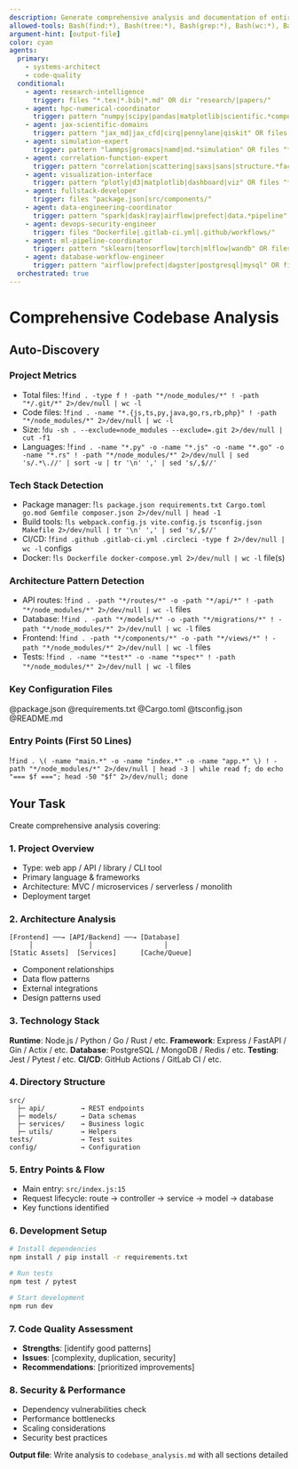 ```yaml
---
description: Generate comprehensive analysis and documentation of entire codebase
allowed-tools: Bash(find:*), Bash(tree:*), Bash(grep:*), Bash(wc:*), Bash(du:*)
argument-hint: [output-file]
color: cyan
agents:
  primary:
    - systems-architect
    - code-quality
  conditional:
    - agent: research-intelligence
      trigger: files "*.tex|*.bib|*.md" OR dir "research/|papers/"
    - agent: hpc-numerical-coordinator
      trigger: pattern "numpy|scipy|pandas|matplotlib|scientific.*computing" OR files "*.ipynb"
    - agent: jax-scientific-domains
      trigger: pattern "jax_md|jax_cfd|cirq|pennylane|qiskit" OR files "*quantum*|*cfd*|*molecular*"
    - agent: simulation-expert
      trigger: pattern "lammps|gromacs|namd|md.*simulation" OR files "*simulation*|*.lmp|*.gro"
    - agent: correlation-function-expert
      trigger: pattern "correlation|scattering|saxs|sans|structure.*factor" OR files "*correlation*|*scattering*"
    - agent: visualization-interface
      trigger: pattern "plotly|d3|matplotlib|dashboard|viz" OR files "*viz*|*dashboard*|*plot*" OR dir "visualization/|dashboards/"
    - agent: fullstack-developer
      trigger: files "package.json|src/components/"
    - agent: data-engineering-coordinator
      trigger: pattern "spark|dask|ray|airflow|prefect|data.*pipeline" OR dir "data/|pipelines/"
    - agent: devops-security-engineer
      trigger: files "Dockerfile|.gitlab-ci.yml|.github/workflows/"
    - agent: ml-pipeline-coordinator
      trigger: pattern "sklearn|tensorflow|torch|mlflow|wandb" OR files "*.h5|*.pkl|models/"
    - agent: database-workflow-engineer
      trigger: pattern "airflow|prefect|dagster|postgresql|mysql" OR files "*.sql|dags/|workflows/"
  orchestrated: true
---
```


# Comprehensive Codebase Analysis

## Auto-Discovery

### Project Metrics
- Total files: !`find . -type f ! -path "*/node_modules/*" ! -path "*/.git/*" 2>/dev/null | wc -l`
- Code files: !`find . -name "*.{js,ts,py,java,go,rs,rb,php}" ! -path "*/node_modules/*" 2>/dev/null | wc -l`
- Size: !`du -sh . --exclude=node_modules --exclude=.git 2>/dev/null | cut -f1`
- Languages: !`find . -name "*.py" -o -name "*.js" -o -name "*.go" -o -name "*.rs" ! -path "*/node_modules/*" 2>/dev/null | sed 's/.*\.//' | sort -u | tr '\n' ',' | sed 's/,$//'`

### Tech Stack Detection
- Package manager: !`ls package.json requirements.txt Cargo.toml go.mod Gemfile composer.json 2>/dev/null | head -1`
- Build tools: !`ls webpack.config.js vite.config.js tsconfig.json Makefile 2>/dev/null | tr '\n' ',' | sed 's/,$//'`
- CI/CD: !`find .github .gitlab-ci.yml .circleci -type f 2>/dev/null | wc -l` configs
- Docker: !`ls Dockerfile docker-compose.yml 2>/dev/null | wc -l` file(s)

### Architecture Pattern Detection
- API routes: !`find . -path "*/routes/*" -o -path "*/api/*" ! -path "*/node_modules/*" 2>/dev/null | wc -l` files
- Database: !`find . -path "*/models/*" -o -path "*/migrations/*" ! -path "*/node_modules/*" 2>/dev/null | wc -l` files
- Frontend: !`find . -path "*/components/*" -o -path "*/views/*" ! -path "*/node_modules/*" 2>/dev/null | wc -l` files
- Tests: !`find . -name "*test*" -o -name "*spec*" ! -path "*/node_modules/*" 2>/dev/null | wc -l` files

### Key Configuration Files
@package.json
@requirements.txt
@Cargo.toml
@tsconfig.json
@README.md

### Entry Points (First 50 Lines)
!`find . \( -name "main.*" -o -name "index.*" -o -name "app.*" \) ! -path "*/node_modules/*" 2>/dev/null | head -3 | while read f; do echo "=== $f ==="; head -50 "$f" 2>/dev/null; done`

## Your Task

Create comprehensive analysis covering:

### 1. Project Overview
- Type: web app / API / library / CLI tool
- Primary language & frameworks
- Architecture: MVC / microservices / serverless / monolith
- Deployment target

### 2. Architecture Analysis
```
[Frontend] ──→ [API/Backend] ──→ [Database]
     │              │                  │
[Static Assets]  [Services]      [Cache/Queue]
```
- Component relationships
- Data flow patterns
- External integrations
- Design patterns used

### 3. Technology Stack
**Runtime**: Node.js / Python / Go / Rust / etc.
**Framework**: Express / FastAPI / Gin / Actix / etc.
**Database**: PostgreSQL / MongoDB / Redis / etc.
**Testing**: Jest / Pytest / etc.
**CI/CD**: GitHub Actions / GitLab CI / etc.

### 4. Directory Structure
```
src/
  ├─ api/         → REST endpoints
  ├─ models/      → Data schemas
  ├─ services/    → Business logic
  ├─ utils/       → Helpers
tests/            → Test suites
config/           → Configuration
```

### 5. Entry Points & Flow
- Main entry: `src/index.js:15`
- Request lifecycle: route → controller → service → model → database
- Key functions identified

### 6. Development Setup
```bash
# Install dependencies
npm install / pip install -r requirements.txt

# Run tests
npm test / pytest

# Start development
npm run dev
```

### 7. Code Quality Assessment
- **Strengths**: [identify good patterns]
- **Issues**: [complexity, duplication, security]
- **Recommendations**: [prioritized improvements]

### 8. Security & Performance
- Dependency vulnerabilities check
- Performance bottlenecks
- Scaling considerations
- Security best practices

**Output file**: Write analysis to `codebase_analysis.md` with all sections detailed